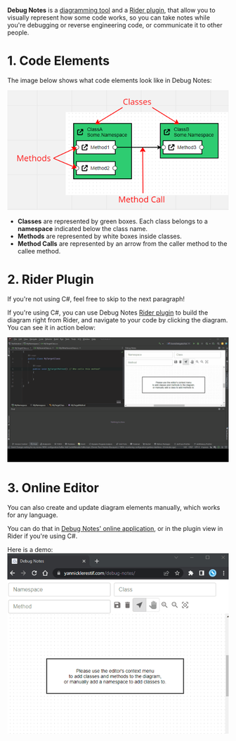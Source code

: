 **Debug Notes** is a [diagramming tool](https://yannicklerestif.com/debug-notes) and a [Rider plugin](https://plugins.jetbrains.com/plugin/19357-debug-notes), that allow you to visually represent how some code works, so you can take notes while you're debugging or reverse engineering code, or communicate it to other people.

# 1. Code Elements
The image below shows what code elements look like in Debug Notes:

![code elements](./documentation/diagram_elements.png)

- **Classes** are represented by green boxes. Each class belongs to a **namespace** indicated below the class name.
- **Methods** are represented by white boxes inside classes.
- **Method Calls** are represented by an arrow from the caller method to the callee method.

# 2. Rider Plugin
If you're not using C#, feel free to skip to the next paragraph!

If you're using C#, you can use Debug Notes [Rider plugin](https://plugins.jetbrains.com/plugin/19357-debug-notes) to build the diagram right from Rider, and navigate to your code by clicking the diagram.
You can see it in action below:

![plugin demo](./documentation/debug-notes-demo2.gif)

# 3. Online Editor
You can also create and update diagram elements manually, which works for any language.

You can do that in [Debug Notes' online application](https://yannicklerestif.com/debug-notes), or in the plugin view in Rider if you're using C#.

Here is a demo:
![online demo](./documentation/online-demo.gif)
